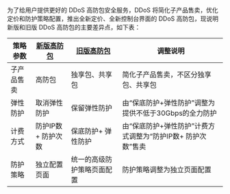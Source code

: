 为了给用户提供更好的 DDoS 高防包安全服务，DDoS 将简化子产品售卖，优化定价和防护策略配置，推出全新定价、全新控制台界面的 DDoS 高防包，现说明新版和旧版 DDoS 高防包的主要差异点，如下表：

| 策略参数       | [新版高防包](https://cloud.tencent.com/document/product/1021/43890)     | [旧版高防包](https://cloud.tencent.com/document/product/1021/31469) | 调整说明                                                     |
| ------------ | ------------ | -------- | ------------------------------------------------------------ |
| 子产品售卖 | 高防包 | 独享包、共享包 | 简化子产品售卖，不区分独享包、共享包 |
| 弹性防护 | 取消弹性防护 | 保留弹性防护 | 由“保底防护+弹性防护”调整为提供不低于30Gbps的全力防护 |
| 计费方式 | 防护IP数+ 防护次数 | 保底防护+ 弹性防护  | 由“保底防护+弹性防护”计费方式调整为“防护IP数+ 防护次数”售卖|
| 防护策略 | 独立配置页面     | 统一的高级防护策略页面配置   | 防护策略调整为独立页面配置 |
